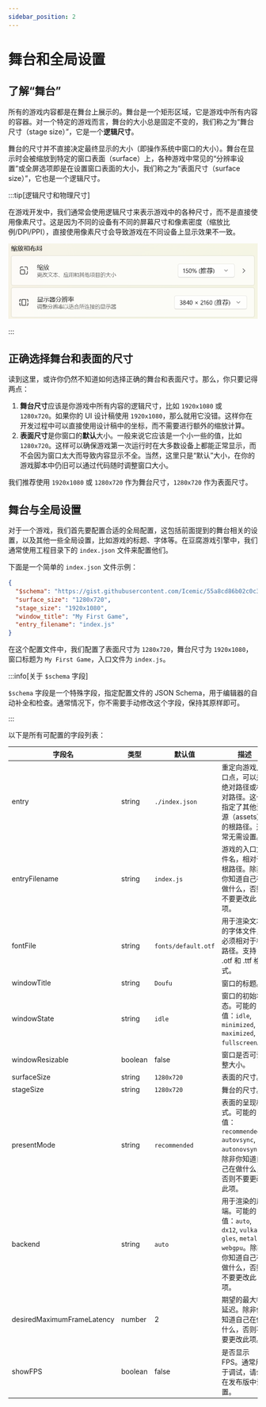 ```yaml
---
sidebar_position: 2
---
```


# 舞台和全局设置

## 了解“舞台”

所有的游戏内容都是在舞台上展示的。舞台是一个矩形区域，它是游戏中所有内容的容器。对一个特定的游戏而言，舞台的大小总是固定不变的，我们称之为“舞台尺寸（stage size）”，它是一个**逻辑尺寸**。

舞台的尺寸并不直接决定最终显示的大小（即操作系统中窗口的大小）。舞台在显示时会被缩放到特定的窗口表面（surface）上，各种游戏中常见的“分辨率设置”或全屏选项即是在设置窗口表面的大小，我们称之为“表面尺寸（surface size）”，它也是一个逻辑尺寸。

:::tip[逻辑尺寸和物理尺寸]

在游戏开发中，我们通常会使用逻辑尺寸来表示游戏中的各种尺寸，而不是直接使用像素尺寸。这是因为不同的设备有不同的屏幕尺寸和像素密度（缩放比例/DPI/PPI），直接使用像素尺寸会导致游戏在不同设备上显示效果不一致。

![Windows 系统的分辨率和DPI设置](../assets/resolution_and_dpi.png)

:::

## 正确选择舞台和表面的尺寸

读到这里，或许你仍然不知道如何选择正确的舞台和表面尺寸。那么，你只要记得两点：

1. **舞台尺寸**应该是你游戏中所有内容的逻辑尺寸，比如 `1920x1080` 或 `1280x720`。如果你的 UI 设计稿使用 `1920x1080`，那么就用它没错。这样你在开发过程中可以直接使用设计稿中的坐标，而不需要进行额外的缩放计算。
2. **表面尺寸**是你窗口的**默认**大小。一般来说它应该是一个小一些的值，比如 `1280x720`。这样可以确保游戏第一次运行时在大多数设备上都能正常显示，而不会因为窗口太大而导致内容显示不全。当然，这里只是“默认”大小，在你的游戏脚本中仍旧可以通过代码随时调整窗口大小。

我们推荐使用 `1920x1080` 或 `1280x720` 作为舞台尺寸，`1280x720` 作为表面尺寸。

## 舞台与全局设置

对于一个游戏，我们首先要配置合适的全局配置，这包括前面提到的舞台相关的设置，以及其他一些全局设置，比如游戏的标题、字体等。在豆腐游戏引擎中，我们通常使用工程目录下的 `index.json` 文件来配置他们。

下面是一个简单的 `index.json` 文件示例：

```json title="index.json"
{
  "$schema": "https://gist.githubusercontent.com/Icemic/55a8cd86b02c0c310f51833e88f7d083/raw/doufu-config.schema.json",
  "surface_size": "1280x720",
  "stage_size": "1920x1080",
  "window_title": "My First Game",
  "entry_filename": "index.js"
}
```

在这个配置文件中，我们配置了表面尺寸为 `1280x720`，舞台尺寸为 `1920x1080`，窗口标题为 `My First Game`，入口文件为 `index.js`。

:::info[关于 `$schema` 字段]

`$schema` 字段是一个特殊字段，指定配置文件的 JSON Schema，用于编辑器的自动补全和检查。通常情况下，你不需要手动修改这个字段，保持其原样即可。

:::

以下是所有可配置的字段列表：

| 字段名                     | 类型    | 默认值              | 描述                                                                                                                      |
| -------------------------- | ------- | ------------------- | ------------------------------------------------------------------------------------------------------------------------- |
| entry                      | string  | `./index.json`      | 重定向游戏入口点，可以是绝对路径或相对路径。这也指定了其他资源（assets）的根路径。通常无需设置。                          |
| entryFilename              | string  | `index.js`          | 游戏的入口文件名，相对于根路径。除非你知道自己在做什么，否则不要更改此项。                                                |
| fontFile                   | string  | `fonts/default.otf` | 用于渲染文本的字体文件，必须相对于根路径。支持 .otf 和 .ttf 格式。                                                        |
| windowTitle                | string  | `Doufu`             | 窗口的标题。                                                                                                              |
| windowState                | string  | `idle`              | 窗口的初始状态。可能的值：`idle`, `minimized`, `maximized`, `fullscreen`。                                                |
| windowResizable            | boolean | false               | 窗口是否可调整大小。                                                                                                      |
| surfaceSize                | string  | `1280x720`          | 表面的尺寸。                                                                                                              |
| stageSize                  | string  | `1280x720`          | 舞台的尺寸。                                                                                                              |
| presentMode                | string  | `recommended`       | 表面的呈现模式。可能的值：`recommended`, `autovsync`, `autonovsync`。除非你知道自己在做什么，否则不要更改此项。           |
| backend                    | string  | `auto`              | 用于渲染的后端。可能的值：`auto`, `dx12`, `vulkan`, `gles`, `metal`, `webgpu`。除非你知道自己在做什么，否则不要更改此项。 |
| desiredMaximumFrameLatency | number  | 2                   | 期望的最大帧延迟。除非你知道自己在做什么，否则不要更改此项。                                                              |
| showFPS                    | boolean | false               | 是否显示 FPS。通常用于调试，请勿在发布版中设置。                                                                          |
